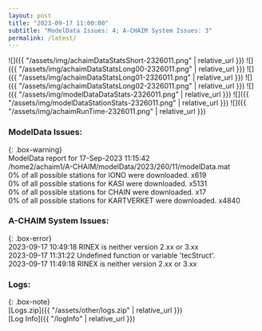 ```yaml
---
layout: post
title: "2023-09-17 11:00:00"
subtitle: "ModelData Issues: 4; A-CHAIM System Issues: 3"
permalink: /latest/
---
```


![]({{ "/assets/img/achaimDataStatsShort-2326011.png" | relative_url }})
![]({{ "/assets/img/achaimDataStatsLong00-2326011.png" | relative_url }})
![]({{ "/assets/img/achaimDataStatsLong01-2326011.png" | relative_url }})
![]({{ "/assets/img/achaimDataStatsLong02-2326011.png" | relative_url }})
![]({{ "/assets/img/modelDataDataStats-2326011.png" | relative_url }})
![]({{ "/assets/img/modelDataStationStats-2326011.png" | relative_url }})
![]({{ "/assets/img/achaimRunTime-2326011.png" | relative_url }})


### ModelData Issues:  
  
{: .box-warning}  
 ModelData report for 17-Sep-2023 11:15:42   
 /home2/achaim1/A-CHAIM/modelData/2023/260/11/modelData.mat   
 0% of all possible stations for IONO were downloaded. x619   
 0% of all possible stations for KASI were downloaded. x5131   
 0% of all possible stations for CHAIN were downloaded. x17   
 0% of all possible stations for KARTVERKET were downloaded. x4840   
  
### A-CHAIM System Issues:  
  
{: .box-error}  
2023-09-17 10:49:18 RINEX is neither version 2.xx or 3.xx  
2023-09-17 11:31:22 Undefined function or variable 'tecStruct'.  
2023-09-17 11:49:18 RINEX is neither version 2.xx or 3.xx  

### Logs:  
  
{: .box-note}  
[Logs.zip]({{ "/assets/other/logs.zip" | relative_url }})  
[Log Info]({{ "/logInfo" | relative_url }})  
